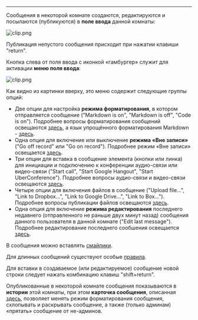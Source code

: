 ***

Сообщения в некоторой комнате создаются, редактируются и посылаются (публикуются) в **поле ввода** данной комнаты:

![clip.png](https://in.kato.im/2212e2bdb4d78fea87c126e14caed378ac1d5226f78e88e0625d5237f611f5c5/clip.png)

Публикация непустого сообщения присходит при нажатии клавиши "return".

Кнопка слева от поля ввода с иконкой «гамбургер» служит для активации **меню поля ввода**:

![clip.png](https://in.kato.im/ea96d2edf13d271c96bf4178427070485599b276b005d1bc17b22ac7ae9f1ef/clip.png)

Как видно из картинки вверху, это меню содержит следующие группы опций:

 - Две опции для настройка **режима форматирования**, в котором отправляется сообщение ("Markdown is on", "Markdown is off", "Code is on"). Подробнее вопросы форматирования сообщений освещаются [здесь](/articles/ru/messages/formatting), а язык упрощённого форматирования Markdown - [здесь](/articles/ru/messages/markdown).
 - Одна опция для включение или выключение **режима «Вне записи»** ("Go off record" или "Go on record"). Подробнее режим «Вне записи» освещается [здесь](/articles/ru/messages/otr).
 - Три опции для вставка в сообщение элемента (кнопки или линка) для инициации и подключению к конференции аудио-связи или видео-связи ("Start call", "Start Google Hangout", "Start UberConference"). Подробнее вопросы аудио-связи и видео-связи освещаются [здесь](/articles/ru/extra/voice-video).
 - Четыре опции для включения файлов в сообщение ("Upload file...", "Link to Dropbox...", "Link to Google Drive...", "Link to Box..."). Подробнее вопросы публикации файлов освещаются [здесь](/articles/ru/messages/files).
 - Одна опция для включение **режима редактирования** последнего недавнего (отправленного не раньше двух минут назад) сообщения данного пользователя в данной комнате ("Edit last message"). Подробнее редактирование последнего сообшения освещается [здесь](/articles/ru/messages/editing).

В сообщения можно вставлять [смайлики](/articles/ru/messages/emoji-support).

Для длинных сообщений существуют особые [правила](/articles/ru/messages/long).
 
Для вставки в создаваемое (или редактируемое) сообщение новой строки следует нажать комбинацию клавиш "shift+return".

Опубликованные в некоторой комнате сообщения показываются в **истории** этой комнаты, при этом **карточка сообщения**, описанная [здесь](/articles/ru/messages/message-cards), позволяет менять режим форматирования сообщения, схлопывать и раскрывать сообщение, а также (только админам) «прятать» сообщение от не-админов. 


